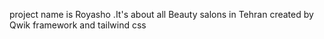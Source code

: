 project name is Royasho .It's about all Beauty salons in Tehran 
created by Qwik framework and tailwind css
